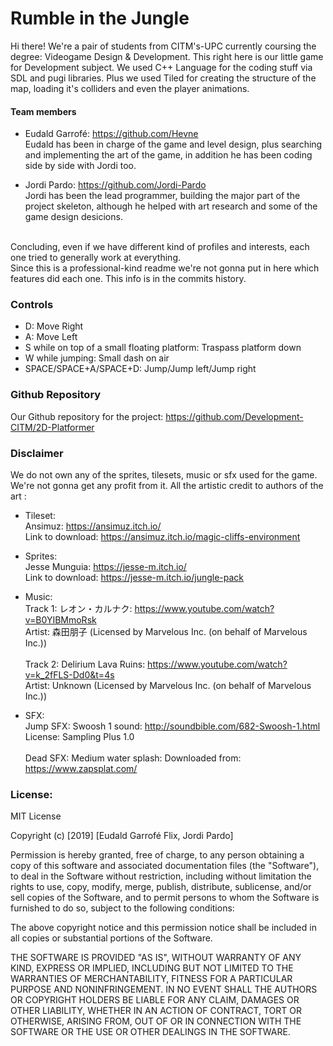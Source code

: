 # Rumble in the Jungle

Hi there! We're a pair of students from CITM's-UPC currently coursing the degree: Videogame Design & Development.
This right here is our little game for Development subject. We used C++ Language for the coding stuff via SDL and pugi libraries. Plus we used Tiled for creating the structure of the map, loading it's colliders and even the player animations.

#### Team members

* Eudald Garrofé: https://github.com/Hevne <br>
Eudald has been in charge of the game and level design, plus searching and implementing the art of the game, in addition he has been coding side by side with Jordi too.<br>

* Jordi Pardo: https://github.com/Jordi-Pardo <br>
Jordi has been the lead programmer, building the major part of the project skeleton, although he helped with art research and some of the game design desicions.<br><br>

Concluding, even if we have different kind of profiles and interests, each one tried to generally work at everything.<br>
Since this is a professional-kind readme we're not gonna put in here which features did each one. This info is in the commits history.<br>

### Controls

* D: Move Right
* A: Move Left
* S while on top of a small floating platform: Traspass platform down
* W while jumping: Small dash on air
* SPACE/SPACE+A/SPACE+D: Jump/Jump left/Jump right

### Github Repository

Our Github repository for the project:
https://github.com/Development-CITM/2D-Platformer

### Disclaimer

We do not own any of the sprites, tilesets, music or sfx used for the game. We're not gonna get any profit from it. All the artistic credit to authors of the art :

* Tileset: <br>
Ansimuz: https://ansimuz.itch.io/ <br>
Link to download: https://ansimuz.itch.io/magic-cliffs-environment
   
* Sprites: <br>
Jesse Munguia: https://jesse-m.itch.io/<br>
Link to download: https://jesse-m.itch.io/jungle-pack
            
* Music:<br>
Track 1: レオン・カルナク: https://www.youtube.com/watch?v=B0YIBMmoRsk<br>
         Artist: 森田朋子 (Licensed by Marvelous Inc. (on behalf of Marvelous Inc.))<br><br>
Track 2: Delirium Lava Ruins: https://www.youtube.com/watch?v=k_2fFLS-Dd0&t=4s<br>
Artist: Unknown (Licensed by Marvelous Inc. (on behalf of Marvelous Inc.))
                
* SFX:<br>
Jump SFX: Swoosh 1 sound: http://soundbible.com/682-Swoosh-1.html<br>
License: Sampling Plus 1.0<br><br>
Dead SFX: Medium water splash: Downloaded from: https://www.zapsplat.com/
          
### License:

MIT License

Copyright (c) [2019] [Eudald Garrofé Flix, Jordi Pardo]

Permission is hereby granted, free of charge, to any person obtaining a copy
of this software and associated documentation files (the "Software"), to deal
in the Software without restriction, including without limitation the rights
to use, copy, modify, merge, publish, distribute, sublicense, and/or sell
copies of the Software, and to permit persons to whom the Software is
furnished to do so, subject to the following conditions:

The above copyright notice and this permission notice shall be included in all
copies or substantial portions of the Software.

THE SOFTWARE IS PROVIDED "AS IS", WITHOUT WARRANTY OF ANY KIND, EXPRESS OR
IMPLIED, INCLUDING BUT NOT LIMITED TO THE WARRANTIES OF MERCHANTABILITY,
FITNESS FOR A PARTICULAR PURPOSE AND NONINFRINGEMENT. IN NO EVENT SHALL THE
AUTHORS OR COPYRIGHT HOLDERS BE LIABLE FOR ANY CLAIM, DAMAGES OR OTHER
LIABILITY, WHETHER IN AN ACTION OF CONTRACT, TORT OR OTHERWISE, ARISING FROM,
OUT OF OR IN CONNECTION WITH THE SOFTWARE OR THE USE OR OTHER DEALINGS IN THE
SOFTWARE.
           
